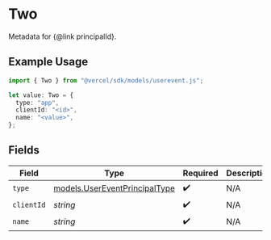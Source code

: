 # Two

Metadata for {@link principalId}.

## Example Usage

```typescript
import { Two } from "@vercel/sdk/models/userevent.js";

let value: Two = {
  type: "app",
  clientId: "<id>",
  name: "<value>",
};
```

## Fields

| Field                                                                | Type                                                                 | Required                                                             | Description                                                          |
| -------------------------------------------------------------------- | -------------------------------------------------------------------- | -------------------------------------------------------------------- | -------------------------------------------------------------------- |
| `type`                                                               | [models.UserEventPrincipalType](../models/usereventprincipaltype.md) | :heavy_check_mark:                                                   | N/A                                                                  |
| `clientId`                                                           | *string*                                                             | :heavy_check_mark:                                                   | N/A                                                                  |
| `name`                                                               | *string*                                                             | :heavy_check_mark:                                                   | N/A                                                                  |